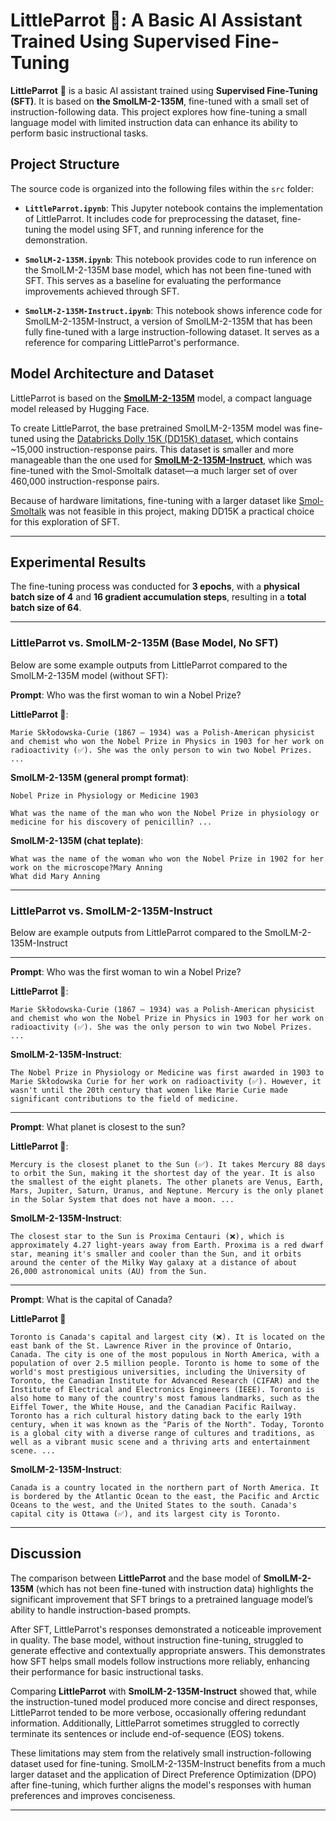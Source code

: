 # LittleParrot 🦜: A Basic AI Assistant Trained Using Supervised Fine-Tuning

**LittleParrot** 🦜 is a basic AI assistant trained using **Supervised Fine-Tuning (SFT)**. It is based on **the SmolLM-2-135M**, fine-tuned with a small set of instruction-following data. This project explores how fine-tuning a small language model with limited instruction data can enhance its ability to perform basic instructional tasks.

## Project Structure
The source code is organized into the following files within the `src` folder:

- **`LittleParrot.ipynb`**: This Jupyter notebook contains the implementation of LittleParrot. It includes code for preprocessing the dataset, fine-tuning the model using SFT, and running inference for the demonstration.

- **`SmolLM-2-135M.ipynb`**: This notebook provides code to run inference on the SmolLM-2-135M base model, which has not been fine-tuned with SFT. This serves as a baseline for evaluating the performance improvements achieved through SFT.
  
- **`SmolLM-2-135M-Instruct.ipynb`**: This notebook shows inference code for SmolLM-2-135M-Instruct, a version of SmolLM-2-135M that has been fully fine-tuned with a large instruction-following dataset. It serves as a reference for comparing LittleParrot's performance.

## Model Architecture and Dataset

LittleParrot is based on the [**SmolLM-2-135M**](https://huggingface.co/HuggingFaceTB/SmolLM2-135M) model, a compact language model released by Hugging Face.

To create LittleParrot, the base pretrained SmolLM-2-135M model was fine-tuned using the [Databricks Dolly 15K (DD15K) dataset](https://huggingface.co/datasets/databricks/databricks-dolly-15k), which contains ~15,000 instruction-response pairs. This dataset is smaller and more manageable than the one used for [**SmolLM-2-135M-Instruct**](https://huggingface.co/HuggingFaceTB/SmolLM2-135M-Instruct##training), which was fine-tuned with the Smol-Smoltalk dataset—a much larger set of over 460,000 instruction-response pairs.

Because of hardware limitations, fine-tuning with a larger dataset like [Smol-Smoltalk](https://huggingface.co/datasets/HuggingFaceTB/smol-smoltalk) was not feasible in this project, making DD15K a practical choice for this exploration of SFT.

---

## Experimental Results

The fine-tuning process was conducted for **3 epochs**, with a **physical batch size of 4** and **16 gradient accumulation steps**, resulting in a **total batch size of 64**.

***

### LittleParrot vs. SmolLM-2-135M (Base Model, No SFT)

Below are some example outputs from LittleParrot compared to the SmolLM-2-135M model (without SFT):

**Prompt**: Who was the first woman to win a Nobel Prize?

**LittleParrot 🦜**:
```
Marie Skłodowska-Curie (1867 – 1934) was a Polish-American physicist and chemist who won the Nobel Prize in Physics in 1903 for her work on radioactivity (✅). She was the only person to win two Nobel Prizes. ...
```

**SmolLM-2-135M (general prompt format)**:

```
Nobel Prize in Physiology or Medicine 1903

What was the name of the man who won the Nobel Prize in physiology or medicine for his discovery of penicillin? ...
```

**SmolLM-2-135M (chat teplate)**:

```
What was the name of the woman who won the Nobel Prize in 1902 for her work on the microscope?Mary Anning
What did Mary Anning
```
***

###  LittleParrot vs. SmolLM-2-135M-Instruct

Below are example outputs from LittleParrot compared to the SmolLM-2-135M-Instruct

***


**Prompt**: Who was the first woman to win a Nobel Prize?

**LittleParrot 🦜**:
```
Marie Skłodowska-Curie (1867 – 1934) was a Polish-American physicist and chemist who won the Nobel Prize in Physics in 1903 for her work on radioactivity (✅). She was the only person to win two Nobel Prizes. ...
```

**SmolLM-2-135M-Instruct**:
```
The Nobel Prize in Physiology or Medicine was first awarded in 1903 to Marie Skłodowska Curie for her work on radioactivity (✅). However, it wasn't until the 20th century that women like Marie Curie made significant contributions to the field of medicine.
```

***

**Prompt**: What planet is closest to the sun?

**LittleParrot 🦜**:
```
Mercury is the closest planet to the Sun (✅). It takes Mercury 88 days to orbit the Sun, making it the shortest day of the year. It is also the smallest of the eight planets. The other planets are Venus, Earth, Mars, Jupiter, Saturn, Uranus, and Neptune. Mercury is the only planet in the Solar System that does not have a moon. ...
```

**SmolLM-2-135M-Instruct**:

```
The closest star to the Sun is Proxima Centauri (❌), which is approximately 4.27 light-years away from Earth. Proxima is a red dwarf star, meaning it's smaller and cooler than the Sun, and it orbits around the center of the Milky Way galaxy at a distance of about 26,000 astronomical units (AU) from the Sun.
```

***

**Prompt**: What is the capital of Canada?

**LittleParrot 🦜**
```
Toronto is Canada's capital and largest city (❌). It is located on the east bank of the St. Lawrence River in the province of Ontario, Canada. The city is one of the most populous in North America, with a population of over 2.5 million people. Toronto is home to some of the world's most prestigious universities, including the University of Toronto, the Canadian Institute for Advanced Research (CIFAR) and the Institute of Electrical and Electronics Engineers (IEEE). Toronto is also home to many of the country's most famous landmarks, such as the Eiffel Tower, the White House, and the Canadian Pacific Railway. Toronto has a rich cultural history dating back to the early 19th century, when it was known as the "Paris of the North". Today, Toronto is a global city with a diverse range of cultures and traditions, as well as a vibrant music scene and a thriving arts and entertainment scene. ...
```

**SmolLM-2-135M-Instruct**:
```
Canada is a country located in the northern part of North America. It is bordered by the Atlantic Ocean to the east, the Pacific and Arctic Oceans to the west, and the United States to the south. Canada's capital city is Ottawa (✅), and its largest city is Toronto.
```

---

## Discussion 

The comparison between **LittleParrot** and the base model of **SmolLM-2-135M** (which has not been fine-tuned with instruction data) highlights the significant improvement that SFT brings to a pretrained language model’s ability to handle instruction-based prompts.

After SFT, LittleParrot's responses demonstrated a noticeable improvement in quality. The base model, without instruction fine-tuning, struggled to generate effective and contextually appropriate answers. This demonstrates how SFT helps small models follow instructions more reliably, enhancing their performance for basic instructional tasks.

Comparing **LittleParrot** with **SmolLM-2-135M-Instruct** showed that, while the instruction-tuned model produced more concise and direct responses, LittleParrot tended to be more verbose, occasionally offering redundant information. Additionally, LittleParrot sometimes struggled to correctly terminate its sentences or include end-of-sequence (EOS) tokens.

These limitations may stem from the relatively small instruction-following dataset used for fine-tuning. SmolLM-2-135M-Instruct benefits from a much larger dataset and the application of Direct Preference Optimization (DPO) after fine-tuning, which further aligns the model's responses with human preferences and improves conciseness.

---
